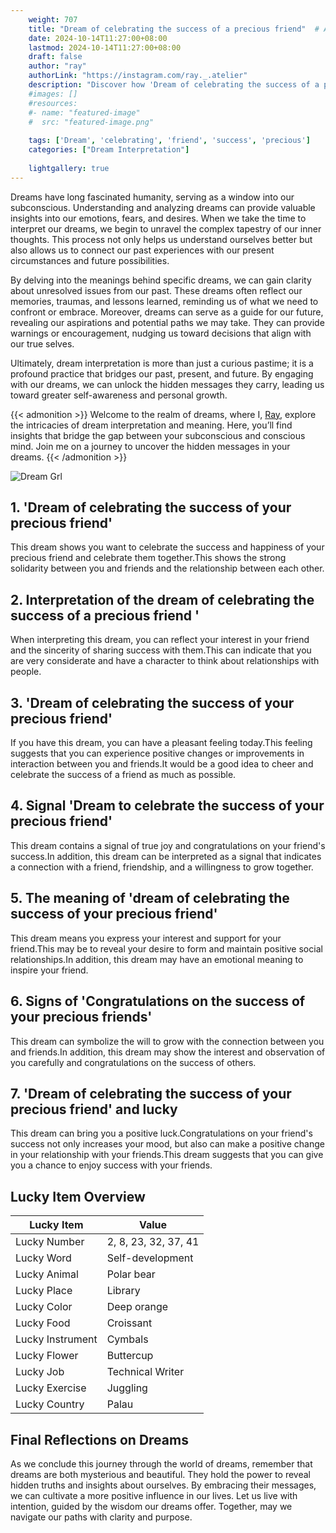 ```yaml
---
    weight: 707
    title: "Dream of celebrating the success of a precious friend"  # Assuming 'title' column exists
    date: 2024-10-14T11:27:00+08:00
    lastmod: 2024-10-14T11:27:00+08:00
    draft: false
    author: "ray"
    authorLink: "https://instagram.com/ray._.atelier"
    description: "Discover how 'Dream of celebrating the success of a precious friend' can interpret your future and uncover its significant meanings in your life."
    #images: []
    #resources:
    #- name: "featured-image"
    #  src: "featured-image.png"
    
    tags: ['Dream', 'celebrating', 'friend', 'success', 'precious']
    categories: ["Dream Interpretation"]
    
    lightgallery: true
---
```

    
Dreams have long fascinated humanity, serving as a window into our subconscious. Understanding and analyzing dreams can provide valuable insights into our emotions, fears, and desires. When we take the time to interpret our dreams, we begin to unravel the complex tapestry of our inner thoughts. This process not only helps us understand ourselves better but also allows us to connect our past experiences with our present circumstances and future possibilities.

By delving into the meanings behind specific dreams, we can gain clarity about unresolved issues from our past. These dreams often reflect our memories, traumas, and lessons learned, reminding us of what we need to confront or embrace. Moreover, dreams can serve as a guide for our future, revealing our aspirations and potential paths we may take. They can provide warnings or encouragement, nudging us toward decisions that align with our true selves.

Ultimately, dream interpretation is more than just a curious pastime; it is a profound practice that bridges our past, present, and future. By engaging with our dreams, we can unlock the hidden messages they carry, leading us toward greater self-awareness and personal growth.

{{< admonition >}}
Welcome to the realm of dreams, where I, [Ray](https://instagram.com/ray._.atelier), explore the intricacies of dream interpretation and meaning. Here, you’ll find insights that bridge the gap between your subconscious and conscious mind. Join me on a journey to uncover the hidden messages in your dreams.
{{< /admonition >}}

![Dream Grl](https://cdn.pixabay.com/photo/2017/11/02/03/35/gothic-2910057_1280.jpg "Dream Grl")

## 1. 'Dream of celebrating the success of your precious friend'
This dream shows you want to celebrate the success and happiness of your precious friend and celebrate them together.This shows the strong solidarity between you and friends and the relationship between each other.

## 2. Interpretation of the dream of celebrating the success of a precious friend '
When interpreting this dream, you can reflect your interest in your friend and the sincerity of sharing success with them.This can indicate that you are very considerate and have a character to think about relationships with people.

## 3. 'Dream of celebrating the success of your precious friend'
If you have this dream, you can have a pleasant feeling today.This feeling suggests that you can experience positive changes or improvements in interaction between you and friends.It would be a good idea to cheer and celebrate the success of a friend as much as possible.

## 4. Signal 'Dream to celebrate the success of your precious friend'
This dream contains a signal of true joy and congratulations on your friend's success.In addition, this dream can be interpreted as a signal that indicates a connection with a friend, friendship, and a willingness to grow together.

## 5. The meaning of 'dream of celebrating the success of your precious friend'
This dream means you express your interest and support for your friend.This may be to reveal your desire to form and maintain positive social relationships.In addition, this dream may have an emotional meaning to inspire your friend.

## 6. Signs of 'Congratulations on the success of your precious friends'
This dream can symbolize the will to grow with the connection between you and friends.In addition, this dream may show the interest and observation of you carefully and congratulations on the success of others.

## 7. 'Dream of celebrating the success of your precious friend' and lucky
This dream can bring you a positive luck.Congratulations on your friend's success not only increases your mood, but also can make a positive change in your relationship with your friends.This dream suggests that you can give you a chance to enjoy success with your friends.

## Lucky Item Overview
| Lucky Item          | Value              |
|---------------|--------------------|
| Lucky Number        | 2, 8, 23, 32, 37, 41  |
| Lucky Word          | Self-development |
| Lucky Animal        | Polar bear |
| Lucky Place         | Library     |
| Lucky Color         | Deep orange     |
| Lucky Food          | Croissant      |
| Lucky Instrument    | Cymbals |
| Lucky Flower        | Buttercup    |
| Lucky Job           | Technical Writer       |
| Lucky Exercise      | Juggling  |
| Lucky Country       | Palau    |


##  Final Reflections on Dreams

As we conclude this journey through the world of dreams, remember that dreams are both mysterious and beautiful. They hold the power to reveal hidden truths and insights about ourselves. By embracing their messages, we can cultivate a more positive influence in our lives. Let us live with intention, guided by the wisdom our dreams offer. Together, may we navigate our paths with clarity and purpose.

